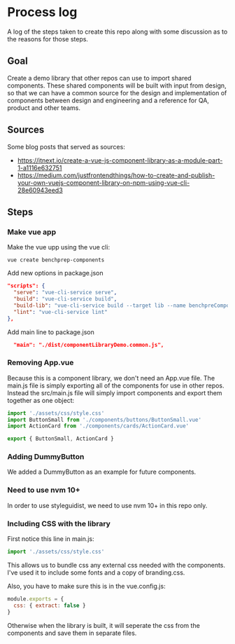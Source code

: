 # Process log
A log of the steps taken to create this repo along with some discussion as to the reasons for those steps.

## Goal
Create a demo library that other repos can use to import shared components. These shared components will be built with input from design, so that we can have a common source for the design and implementation of components between design and engineering and a reference for QA, product and other teams.

## Sources
Some blog posts that served as sources:
- https://itnext.io/create-a-vue-js-component-library-as-a-module-part-1-a1116e632751
- https://medium.com/justfrontendthings/how-to-create-and-publish-your-own-vuejs-component-library-on-npm-using-vue-cli-28e60943eed3

## Steps

### Make vue app
Make the vue upp using the vue cli:

```
vue create benchprep-components
```

Add new options in package.json

```json
"scripts": {
  "serve": "vue-cli-service serve",
  "build": "vue-cli-service build",
  "build-lib": "vue-cli-service build --target lib --name benchpreComponents src/main.js",
  "lint": "vue-cli-service lint"
},
```

Add main line to package.json

```json
  "main": "./dist/componentLibraryDemo.common.js",
```

### Removing App.vue
Because this is a component library, we don't need an App.vue file. The main.js file is simply exporting all of the components for use in other repos. Instead the src/main.js file will simply import components and export them together as one object:

```js
import './assets/css/style.css'
import ButtonSmall from './components/buttons/ButtonSmall.vue'
import ActionCard from './components/cards/ActionCard.vue'

export { ButtonSmall, ActionCard }
```

### Adding DummyButton
We added a DummyButton as an example for future components.

### Need to use nvm 10+
In order to use styleguidist, we need to use nvm 10+ in this repo only.

### Including CSS with the library
First notice this line in main.js:

```js
import './assets/css/style.css'
```

This allows us to bundle css any external css needed with the components. I've used it to include some fonts and a copy of branding.css.

Also, you have to make sure this is in the vue.config.js:

```js
module.exports = {
  css: { extract: false }
}
```

Otherwise when the library is built, it will seperate the css from the components and save them in separate files.
